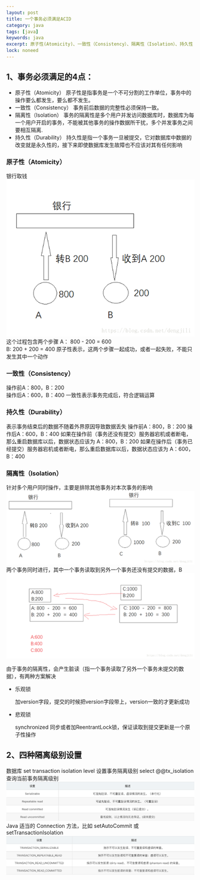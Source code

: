 ```yaml
---
layout: post
title: 一个事务必须满足ACID
category: java
tags: [java]
keywords: java
excerpt: 原子性(Atomicity)、一致性（Consistency）、隔离性（Isolation）、持久性（Durability）
lock: noneed
---
```


## 1、事务必须满足的4点：

- 原子性（Atomicity）
  原子性是指事务是一个不可分割的工作单位，事务中的操作要么都发生，要么都不发生。
- 一致性（Consistency）
  事务前后数据的完整性必须保持一致。
- 隔离性（Isolation）
  事务的隔离性是多个用户并发访问数据库时，数据库为每一个用户开启的事务，不能被其他事务的操作数据所干扰，多个并发事务之间要相互隔离.
- 持久性（Durability）
  持久性是指一个事务一旦被提交，它对数据库中数据的改变就是永久性的，接下来即使数据库发生故障也不应该对其有任何影响

### 原子性（Atomicity）

银行取钱
![](/assets/images/2019/java/transfer-accounts.png)
这个过程包含两个步骤
A： 800 - 200 = 600  
B: 200 + 200 = 400
原子性表示，这两个步骤一起成功，或者一起失败，不能只发生其中一个动作

###  一致性（Consistency）

操作前A：800，B：200  
操作后A：600，B：400
一致性表示事务完成后，符合逻辑运算

### 持久性（Durability）

表示事务结束后的数据不随着外界原因导致数据丢失
操作前A：800，B：200
操作后A：600，B：400
如果在操作前（事务还没有提交）服务器宕机或者断电，那么重启数据库以后，数据状态应该为
A：800，B：200
如果在操作后（事务已经提交）服务器宕机或者断电，那么重启数据库以后，数据状态应该为
A：600，B：400

### 隔离性（Isolation）

针对多个用户同时操作，主要是排除其他事务对本次事务的影响
![](/assets/images/2019/java/transfer-accounts2.png)
两个事务同时进行，其中一个事务读取到另外一个事务还没有提交的数据，B
![](/assets/images/2019/java/transfer-accounts3.png)

由于事务的隔离性，会产生脏读（指一个事务读取了另外一个事务未提交的数据），有两种方案解决

- 乐观锁

  加version字段，提交的时候把version字段带上，version一致的才更新成功

- 悲观锁

  synchronized 同步或者加ReentrantLock锁，保证读取到提交更新是一个原子性操作



## 2、四种隔离级别设置

数据库
	set transaction isolation level 设置事务隔离级别
	select @@tx_isolation 查询当前事务隔离级别
![](/assets/images/2019/java/acid-1.png)
Java
适当的 Connection 方法，比如 setAutoCommit 或 setTransactionIsolation
![](/assets/images/2019/java/acid-2.png)